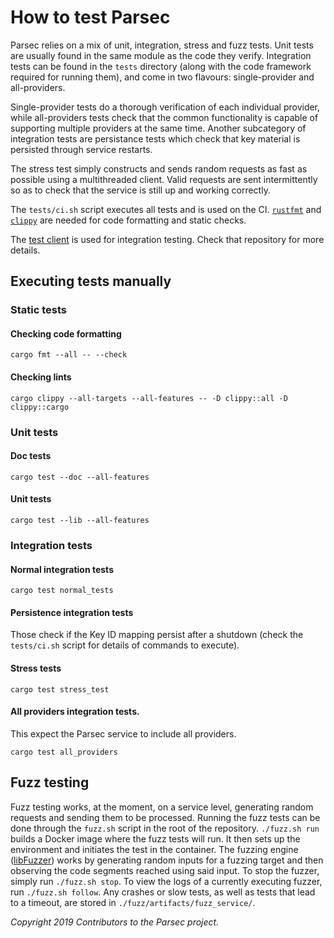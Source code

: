 # How to test Parsec

Parsec relies on a mix of unit, integration, stress and fuzz tests. Unit tests are usually found in
the same module as the code they verify. Integration tests can be found in the `tests` directory
(along with the code framework required for running them), and come in two flavours: single-provider
and all-providers.

Single-provider tests do a thorough verification of each individual provider, while all-providers
tests check that the common functionality is capable of supporting multiple providers at the same
time. Another subcategory of integration tests are persistance tests which check that key material
is persisted through service restarts.

The stress test simply constructs and sends random requests as fast as possible using a
multithreaded client. Valid requests are sent intermittently so as to check that the service is
still up and working correctly.

The `tests/ci.sh` script executes all tests and is used on the CI.
[`rustfmt`](https://github.com/rust-lang/rustfmt) and
[`clippy`](https://github.com/rust-lang/rust-clippy) are needed for code formatting and static
checks.

The [test client](https://github.com/parallaxsecond/parsec-client-test) is used for integration
testing. Check that repository for more details.

## Executing tests manually

### Static tests

#### Checking code formatting

```
cargo fmt --all -- --check
```

#### Checking lints

```
cargo clippy --all-targets --all-features -- -D clippy::all -D clippy::cargo
```

### Unit tests

#### Doc tests

```
cargo test --doc --all-features
```

#### Unit tests

```
cargo test --lib --all-features
```

### Integration tests

#### Normal integration tests

```
cargo test normal_tests
```

#### Persistence integration tests

Those check if the Key ID mapping persist after a shutdown (check the `tests/ci.sh` script for
details of commands to execute).

#### Stress tests

```
cargo test stress_test
```

#### All providers integration tests.

This expect the Parsec service to include all providers.

```
cargo test all_providers
```

## Fuzz testing

Fuzz testing works, at the moment, on a service level, generating random requests and sending them
to be processed. Running the fuzz tests can be done through the `fuzz.sh` script in the root of the
repository. `./fuzz.sh run` builds a Docker image where the fuzz tests will run. It then sets up the
environment and initiates the test in the container. The fuzzing engine
([libFuzzer](http://llvm.org/docs/LibFuzzer.html)) works by generating random inputs for a fuzzing
target and then observing the code segments reached using said input. To stop the fuzzer, simply run
`./fuzz.sh stop`. To view the logs of a currently executing fuzzer, run `./fuzz.sh follow`. Any
crashes or slow tests, as well as tests that lead to a timeout, are stored in
`./fuzz/artifacts/fuzz_service/`.

*Copyright 2019 Contributors to the Parsec project.*
